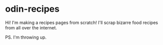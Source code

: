 # odin-recipes


Hi! I'm making a recipes pages from scratch!
I'll scrap bizarre food recipes from all over the internet.

PS.
I'm throwing up.
